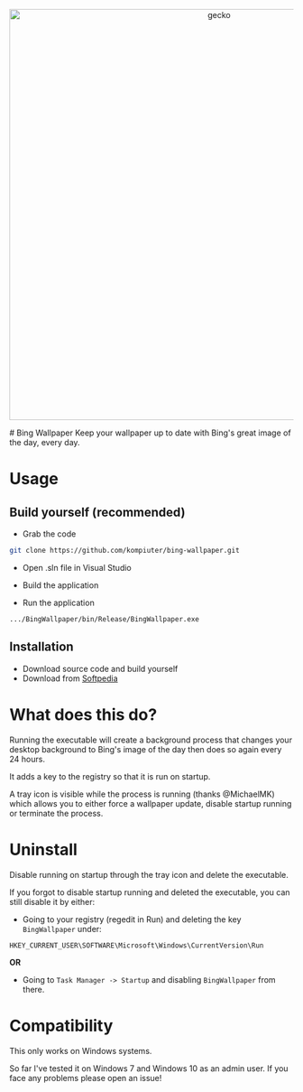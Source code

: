 <p align="center">
  <img src="https://github.com/kompiuter/bing-wallpaper/blob/master/resources/geckorain.jpg?raw=true" alt="gecko" width="728"/>
</p>
# Bing Wallpaper
Keep your wallpaper up to date with Bing's great image of the day, every day.

# Usage

## Build yourself (recommended)

 - Grab the code

```bash
git clone https://github.com/kompiuter/bing-wallpaper.git
````

 - Open .sln file in Visual Studio

 - Build the application

 - Run the application

```
.../BingWallpaper/bin/Release/BingWallpaper.exe
```

## Installation

* Download source code and build yourself
* Download from [Softpedia](http://www.softpedia.com/get/Desktop-Enhancements/Other-Desktop-Enhancements/KK-Bing-Wallpaper.shtml)

# What does this do?

Running the executable will create a background process that changes your desktop background to Bing's image of the day then does so again every 24 hours.

It adds a key to the registry so that it is run on startup.

A tray icon is visible while the process is running (thanks @MichaelMK) which allows you to either force a wallpaper update, disable startup running or terminate the process.

# Uninstall

Disable running on startup through the tray icon and delete the executable.

If you forgot to disable startup running and deleted the executable, you can still disable it by either:
 
 - Going to your registry (regedit in Run) and deleting the key `BingWallpaper` under:
 ```
 HKEY_CURRENT_USER\SOFTWARE\Microsoft\Windows\CurrentVersion\Run
 ```
 
**OR**
 
 - Going to `Task Manager -> Startup` and disabling `BingWallpaper` from there.

# Compatibility

This only works on Windows systems.

So far I've tested it on Windows 7 and Windows 10 as an admin user. If you face any problems please open an issue!
